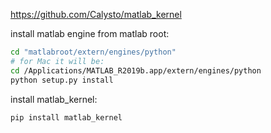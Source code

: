 https://github.com/Calysto/matlab_kernel

install matlab engine from matlab root:

```bash
cd "matlabroot/extern/engines/python"
# for Mac it will be:
cd /Applications/MATLAB_R2019b.app/extern/engines/python
python setup.py install
```

install matlab_kernel: 

```bash
pip install matlab_kernel
```

